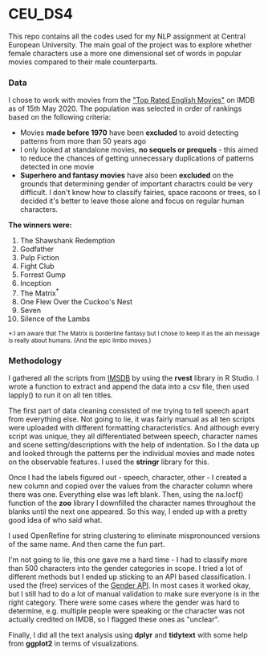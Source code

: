 # CEU_DS4

This repo contains all the codes used for my NLP assignment at Central European University. The main goal of the project was to explore whether female characters use a more one dimensional set of words in popular movies compared to their male counterparts. 

### Data

I chose to work with movies from the ["Top Rated English Movies"](https://www.imdb.com/chart/top-english-movies)  on IMDB as of 15th May 2020. The population was selected in order of rankings based on the following criteria:

* Movies **made before 1970** have been **excluded** to avoid detecting patterns from more than 50 years ago
* I only looked at standalone movies, **no sequels or prequels** - this aimed to reduce the chances of getting unnecessary duplications of patterns detected in one movie
* **Superhero and fantasy movies** have also been **excluded** on the grounds that determining gender of important charactrs could be very difficult. I don't know how to classify fairies, space racoons or trees, so I decided it's better to leave those alone and focus on regular human characters.

**The winners were:**
1.	The Shawshank Redemption 
2. Godfather
3. Pulp Fiction
4. Fight Club
5. Forrest Gump
6. Inception
7. The Matrix<sup>\*</sup>
8. One Flew Over the Cuckoo's Nest
9. Seven
10. Silence of the Lambs

<sup>\*:I am aware that The Matrix is borderline fantasy but I chose to keep it as the ain message is really about humans. (And the epic limbo moves.)</sup>


### Methodology

I gathered all the scripts from [IMSDB](https://www.imsdb.com/) by using the **rvest** library in R Studio. I wrote a function to extract and append the data into a csv file, then used lapply() to run it on all ten titles. 

The first part of data cleaning consisted of me trying to tell speech apart from everything else. Not going to lie, it was fairly manual as all ten scripts were uploaded with different formatting characteristics. And although every script was unique, they all differentiated between speech, character names and scene setting/descriptions with the help of indentation. So I the data up and looked through the patterns per the individual movies and made notes on the observable features. I used the **stringr** library for this.

Once I had the labels figured out - speech, character, other - I created a new column and copied over the values from the character column where there was one. Everything else was left blank. Then, using the na.locf() function of the **zoo** library I downfilled the character names throughout the blanks until the next one appeared. So this way, I ended up with a pretty good idea of who said what. 

I used OpenRefine for string clustering to eliminate mispronounced versions of the same name. And then came the fun part.

I'm not going to lie, this one gave me a hard time - I had to classify more than 500 characters into the gender categories in scope. I tried a lot of different methods but I ended up sticking to an API based classification. I used the (free) services of the [Gender API](https://gender-api.com/). In most cases it worked okay, but I still had to do a lot of manual validation to make sure everyone is in the right category. There were some cases where the gender was hard to determine, e.g. multiple people were speaking or the character was not actually credited on IMDB, so I flagged these ones as "unclear". 

Finally, I did all the text analysis using **dplyr** and **tidytext** with some help from **ggplot2** in terms of visualizations. 








